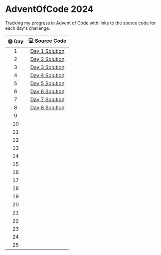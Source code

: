 # AdventOfCode 2024

Tracking my progress in Advent of Code with links to the source code for each day's challenge.

| 🌞 Day |                                                   💻 Source Code                                                   |
|:------:|:------------------------------------------------------------------------------------------------------------------:|
|   1    | [Day 1 Solution](https://github.com/see-quick/AdventOfCode/blob/main/_2024/src/main/java/advent/of/code/Day1.java) |
|   2    | [Day 2 Solution](https://github.com/see-quick/AdventOfCode/blob/main/_2024/src/main/java/advent/of/code/Day2.java) |
|   3    | [Day 3 Solution](https://github.com/see-quick/AdventOfCode/blob/main/_2024/src/main/java/advent/of/code/Day3.java) |
|   4    | [Day 4 Solution](https://github.com/see-quick/AdventOfCode/blob/main/_2024/src/main/java/advent/of/code/Day4.java) |
|   5    | [Day 5 Solution](https://github.com/see-quick/AdventOfCode/blob/main/_2024/src/main/java/advent/of/code/Day5.java) |
|   6    | [Day 6 Solution](https://github.com/see-quick/AdventOfCode/blob/main/_2024/src/main/java/advent/of/code/Day6.java) |
|   7    | [Day 7 Solution](https://github.com/see-quick/AdventOfCode/blob/main/_2024/src/main/java/advent/of/code/Day7.java) |
|   8    | [Day 8 Solution](https://github.com/see-quick/AdventOfCode/blob/main/_2024/src/main/java/advent/of/code/Day8.java) |
|   9    |                                                                                                                    |
|   10   |                                                                                                                    |
|   11   |                                                                                                                    |
|   12   |                                                                                                                    |
|   13   |                                                                                                                    |
|   14   |                                                                                                                    |
|   15   |                                                                                                                    |
|   16   |                                                                                                                    |
|   17   |                                                                                                                    |
|   18   |                                                                                                                    |
|   19   |                                                                                                                    |
|   20   |                                                                                                                    |
|   21   |                                                                                                                    |
|   22   |                                                                                                                    |
|   23   |                                                                                                                    |
|   24   |                                                                                                                    |
|   25   |                                                                                                                    |